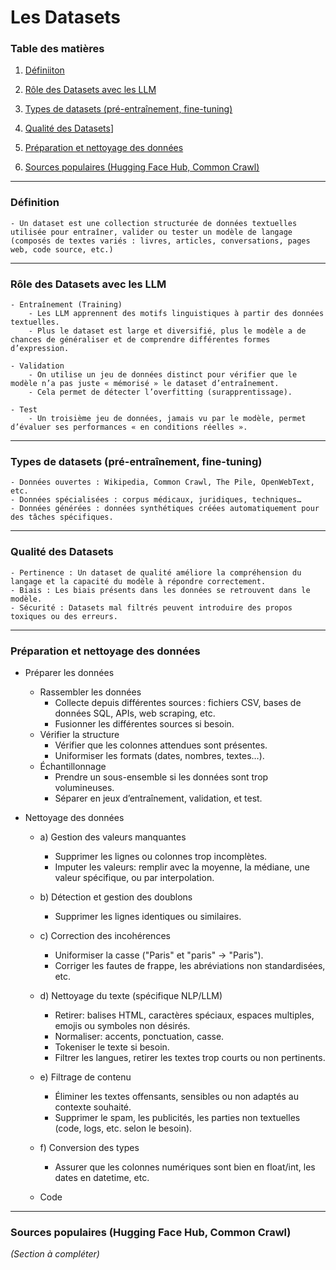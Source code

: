 # Les Datasets

### Table des matières

1. [Définiiton](#définition)
2. [Rôle des Datasets avec les LLM](#role-des-datasets-avec-les-llm)
3. [Types de datasets (pré-entraînement, fine-tuning)](#types-de-datasets-pré-entraînement-fine-tuning)
4. [Qualité des Datasets](#qualité-des-datasets)]
5. [Préparation et nettoyage des données](#préparation-et-nettoyage-des-données)

 
 
9. [Sources populaires (Hugging Face Hub, Common Crawl)](#sources-populaires-hugging-face-hub-common-crawl)

---
### Définition

    - Un dataset est une collection structurée de données textuelles utilisée pour entraîner, valider ou tester un modèle de langage (composés de textes variés : livres, articles, conversations, pages web, code source, etc.)    

---

### Rôle des Datasets avec les LLM

    - Entraînement (Training)
        - Les LLM apprennent des motifs linguistiques à partir des données textuelles.
        - Plus le dataset est large et diversifié, plus le modèle a de chances de généraliser et de comprendre différentes formes d’expression.

    - Validation
        - On utilise un jeu de données distinct pour vérifier que le modèle n’a pas juste « mémorisé » le dataset d’entraînement.
        - Cela permet de détecter l’overfitting (surapprentissage).

    - Test
        - Un troisième jeu de données, jamais vu par le modèle, permet d’évaluer ses performances « en conditions réelles ».

---

### Types de datasets (pré-entraînement, fine-tuning)

    - Données ouvertes : Wikipedia, Common Crawl, The Pile, OpenWebText, etc.
    - Données spécialisées : corpus médicaux, juridiques, techniques…
    - Données générées : données synthétiques créées automatiquement pour des tâches spécifiques.

---

### Qualité des Datasets

    - Pertinence : Un dataset de qualité améliore la compréhension du langage et la capacité du modèle à répondre correctement.
    - Biais : Les biais présents dans les données se retrouvent dans le modèle.
    - Sécurité : Datasets mal filtrés peuvent introduire des propos toxiques ou des erreurs.

---

### Préparation et nettoyage des données

- Préparer les données
    - Rassembler les données
        - Collecte depuis différentes sources : fichiers CSV, bases de données SQL, APIs, web scraping, etc.
        - Fusionner les différentes sources si besoin.
    - Vérifier la structure
        - Vérifier que les colonnes attendues sont présentes.
        - Uniformiser les formats (dates, nombres, textes…).
    - Échantillonnage
        - Prendre un sous-ensemble si les données sont trop volumineuses.
        - Séparer en jeux d’entraînement, validation, et test.

- Nettoyage des données  
    - a) Gestion des valeurs manquantes  
        - Supprimer les lignes ou colonnes trop incomplètes.
        - Imputer les valeurs: remplir avec la moyenne, la médiane, une valeur spécifique, ou par interpolation.
    - b) Détection et gestion des doublons    
         - Supprimer les lignes identiques ou similaires.
    - c) Correction des incohérences  
         - Uniformiser la casse ("Paris" et "paris" → "Paris").
         - Corriger les fautes de frappe, les abréviations non standardisées, etc.
    - d) Nettoyage du texte (spécifique NLP/LLM)  
         - Retirer: balises HTML, caractères spéciaux, espaces multiples, emojis ou symboles non désirés.
         - Normaliser: accents, ponctuation, casse.
         - Tokeniser le texte si besoin.
         - Filtrer les langues, retirer les textes trop courts ou non pertinents.
    - e) Filtrage de contenu  
         - Éliminer les textes offensants, sensibles ou non adaptés au contexte souhaité.
         - Supprimer le spam, les publicités, les parties non textuelles (code, logs, etc. selon le besoin).
    - f) Conversion des types  
         - Assurer que les colonnes numériques sont bien en float/int, les dates en datetime, etc.

    - Code  

---

### Sources populaires (Hugging Face Hub, Common Crawl)
*(Section à compléter)*



